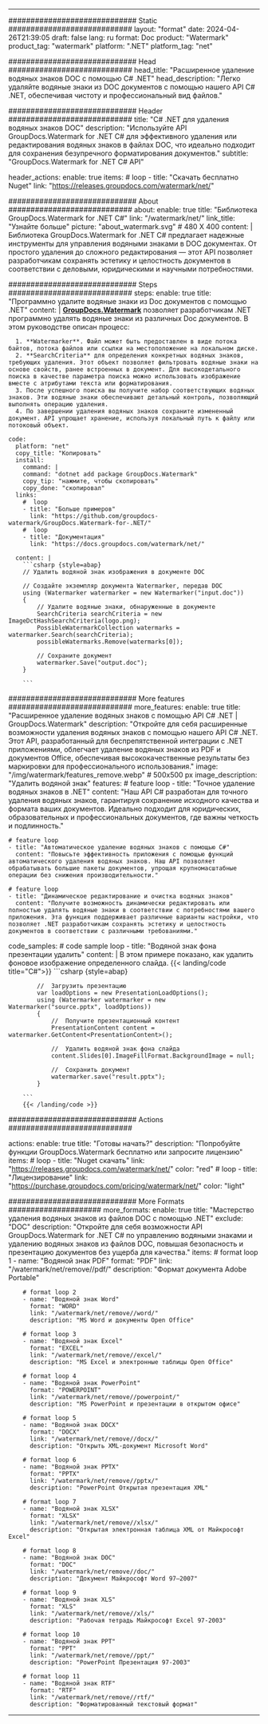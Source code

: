 
---
############################# Static ############################
layout: "format"
date:  2024-04-26T21:39:05
draft: false
lang: ru
format: Doc
product: "Watermark"
product_tag: "watermark"
platform: ".NET"
platform_tag: "net"

############################# Head ############################
head_title: "Расширенное удаление водяных знаков DOC с помощью C# .NET"
head_description: "Легко удаляйте водяные знаки из DOC документов с помощью нашего API C# .NET, обеспечивая чистоту и профессиональный вид файлов."

############################# Header ############################
title: "C# .NET для удаления водяных знаков DOC" 
description: "Используйте API GroupDocs.Watermark for .NET C# для эффективного удаления или редактирования водяных знаков в файлах DOC, что идеально подходит для сохранения безупречного форматирования документов."
subtitle: "GroupDocs.Watermark for .NET C# API" 

header_actions:
  enable: true
  items:
    #  loop
    - title: "Скачать бесплатно Nuget"
      link: "https://releases.groupdocs.com/watermark/net/"
      
############################# About ############################
about:
    enable: true
    title: "Библиотека GroupDocs.Watermark for .NET C#"
    link: "/watermark/net/"
    link_title: "Узнайте больше"
    picture: "about_watermark.svg" # 480 X 400
    content: |
       Библиотека GroupDocs.Watermark for .NET C# предлагает надежные инструменты для управления водяными знаками в DOC документах. От простого удаления до сложного редактирования — этот API позволяет разработчикам сохранять эстетику и целостность документов в соответствии с деловыми, юридическими и научными потребностями.

############################# Steps ############################
steps:
    enable: true
    title: "Программно удалите водяные знаки из Doc документов с помощью .NET"
    content: |
      **[GroupDocs.Watermark](https://products.groupdocs.com/watermark/net/)** позволяет разработчикам .NET программно удалять водяные знаки из различных Doc документов. В этом руководстве описан процесс:
      
      1. **Watermarker**. Файл может быть предоставлен в виде потока байтов, потока файлов или ссылки на местоположение на локальном диске.
      2. **SearchCriteria** для определения конкретных водяных знаков, требующих удаления. Этот объект позволяет фильтровать водяные знаки на основе свойств, ранее встроенных в документ. Для высокодетального поиска в качестве параметра поиска можно использовать изображение вместе с атрибутами текста или форматирования.
      3. После успешного поиска вы получите набор соответствующих водяных знаков. Эти водяные знаки обеспечивают детальный контроль, позволяющий выполнять операцию удаления.
      4. По завершении удаления водяных знаков сохраните измененный документ. API упрощает хранение, используя локальный путь к файлу или потоковый объект.
   
    code:
      platform: "net"
      copy_title: "Копировать"
      install:
        command: |
        command: "dotnet add package GroupDocs.Watermark"
        copy_tip: "нажмите, чтобы скопировать"
        copy_done: "скопировал"
      links:
        #  loop
        - title: "Больше примеров"
          link: "https://github.com/groupdocs-watermark/GroupDocs.Watermark-for-.NET/"
        #  loop
        - title: "Документация"
          link: "https://docs.groupdocs.com/watermark/net/"
          
      content: |
        ```csharp {style=abap}
        // Удалить водяной знак изображения в документе DOC

        // Создайте экземпляр документа Watermarker, передав DOC
        using (Watermarker watermarker = new Watermarker("input.doc"))
        {
            // Удалите водяные знаки, обнаруженные в документе
            SearchCriteria searchCriteria = new ImageDctHashSearchCriteria(logo.png);
            PossibleWatermarkCollection watermarks = watermarker.Search(searchCriteria);
            possibleWatermarks.Remove(watermarks[0]);

            // Сохраните документ
            watermarker.Save("output.doc");
        }
        
        ```  

############################# More features ############################
more_features:
  enable: true
  title: "Расширенное удаление водяных знаков с помощью API C# .NET | GroupDocs.Watermark"
  description: "Откройте для себя расширенные возможности удаления водяных знаков с помощью нашего API C# .NET. Этот API, разработанный для беспрепятственной интеграции с .NET приложениями, облегчает удаление водяных знаков из PDF и документов Office, обеспечивая высококачественные результаты без маркировки для профессионального использования."
  image: "/img/watermark/features_remove.webp" # 500x500 px
  image_description: "Удалить водяной знак"
  features:
    # feature loop
    - title: "Точное удаление водяных знаков в .NET"
      content: "Наш API C# разработан для точного удаления водяных знаков, гарантируя сохранение исходного качества и формата ваших документов. Идеально подходит для юридических, образовательных и профессиональных документов, где важны четкость и подлинность."

    # feature loop
    - title: "Автоматическое удаление водяных знаков с помощью C#"
      content: "Повысьте эффективность приложения с помощью функций автоматического удаления водяных знаков. Наш API позволяет обрабатывать большие пакеты документов, упрощая крупномасштабные операции без снижения производительности."

    # feature loop
    - title: "Динамическое редактирование и очистка водяных знаков"
      content: "Получите возможность динамически редактировать или полностью удалять водяные знаки в соответствии с потребностями вашего приложения. Эта функция поддерживает различные варианты настройки, что позволяет .NET разработчикам сохранять эстетику и целостность документов в соответствии с различными требованиями."
      
  code_samples:
    # code sample loop
    - title: "Водяной знак фона презентации удалить"
      content: |
        В этом примере показано, как удалить фоновое изображение определенного слайда.
        {{< landing/code title="C#">}}
        ```csharp {style=abap}
        
            //  Загрузить презентацию
            var loadOptions = new PresentationLoadOptions();
            using (Watermarker watermarker = new Watermarker("source.pptx", loadOptions))
            {
                //  Получите презентационный контент
                PresentationContent content = watermarker.GetContent<PresentationContent>();

                //  Удалить водяной знак фона слайда
                content.Slides[0].ImageFillFormat.BackgroundImage = null;

                //  Сохранить документ
                watermarker.save("result.pptx");
            }

        ```
        {{< /landing/code >}}


############################# Actions ############################

actions:
  enable: true
  title: "Готовы начать?"
  description: "Попробуйте функции GroupDocs.Watermark бесплатно или запросите лицензию"
  items:
    #  loop
    - title: "Nuget скачать"
      link: "https://releases.groupdocs.com/watermark/net/"
      color: "red"
        #  loop
    - title: "Лицензирование"
      link: "https://purchase.groupdocs.com/pricing/watermark/net/"
      color: "light"


############################# More Formats #####################
more_formats:
    enable: true
    title: "Мастерство удаления водяных знаков из файлов DOC с помощью .NET"
    exclude: "DOC"
    description: "Откройте для себя возможности API GroupDocs.Watermark for .NET C# по управлению водяными знаками и удалению водяных знаков из файлов DOC, повышая безопасность и презентацию документов без ущерба для качества."
    items: 
        # format loop 1
        - name: "Водяной знак PDF"
          format: "PDF"
          link: "/watermark/net/remove//pdf/"
          description: "Формат документа Adobe Portable"

        # format loop 2
        - name: "Водяной знак Word"
          format: "WORD"
          link: "/watermark/net/remove//word/"
          description: "MS Word и документы Open Office"
          
        # format loop 3
        - name: "Водяной знак Excel"
          format: "EXCEL"
          link: "/watermark/net/remove//excel/"
          description: "MS Excel и электронные таблицы Open Office"

        # format loop 4
        - name: "Водяной знак PowerPoint"
          format: "POWERPOINT"
          link: "/watermark/net/remove//powerpoint/"
          description: "MS PowerPoint и презентации в открытом офисе"

        # format loop 5
        - name: "Водяной знак DOCX"
          format: "DOCX"
          link: "/watermark/net/remove//docx/"
          description: "Открыть XML-документ Microsoft Word"
          
        # format loop 6
        - name: "Водяной знак PPTX"
          format: "PPTX"
          link: "/watermark/net/remove//pptx/"
          description: "PowerPoint Открытая презентация XML"
          
        # format loop 7
        - name: "Водяной знак XLSX"
          format: "XLSX"
          link: "/watermark/net/remove//xlsx/"
          description: "Открытая электронная таблица XML от Майкрософт Excel"

        # format loop 8
        - name: "Водяной знак DOC"
          format: "DOC"
          link: "/watermark/net/remove//doc/"
          description: "Документ Майкрософт Word 97—2007"

        # format loop 9
        - name: "Водяной знак XLS"
          format: "XLS"
          link: "/watermark/net/remove//xls/"
          description: "Рабочая тетрадь Майкрософт Excel 97-2003"

        # format loop 10
        - name: "Водяной знак PPT"
          format: "PPT"
          link: "/watermark/net/remove//ppt/"
          description: "PowerPoint Презентация 97-2003"

        # format loop 11
        - name: "Водяной знак RTF"
          format: "RTF"
          link: "/watermark/net/remove//rtf/"
          description: "Форматированный текстовый формат"

---